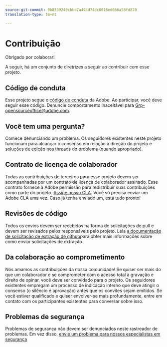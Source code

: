 ```yaml
---
source-git-commit: 9b8f39240cbbd7a494d74dc0016ed666a58fd870
translation-type: tm+mt

---
```

# Contribuição

Obrigado por colaborar!

A seguir, há um conjunto de diretrizes a seguir ao contribuir com esse projeto.

## Código de conduta

Esse projeto segue o [código de conduta](code-of-conduct.md) da Adobe. Ao participar, você 
deve seguir esse código. Denuncie comportamento inaceitável para
[Grp-opensourceoffice@adobe.com](mailto:Grp-opensourceoffice@adobe.com).

## Você tem uma pergunta?

Comece denunciando um problema. Os seguidores existentes neste projeto funcionam para alcançar
o consenso em relação à direção do projeto e soluções de edição nos threads
do problema (quando apropriado).

## Contrato de licença de colaborador

Todas as contribuições de terceiros para esse projeto devem ser acompanhadas por um contrato de licença de colaborador
assinado. Esse contrato fornece à Adobe permissão para redistribuir suas contribuições
como parte do projeto. [Assine nosso CLA](http://opensource.adobe.com/cla.html). Você
só precisa enviar um Adobe CLA uma vez. Caso já tenha enviado um,
está tudo pronto!

## Revisões de código

Todos os envios devem ser recebidos na forma de solicitações de pull e devem ser revisados
pelos responsáveis pelo projeto. Leia [a documentação
de solicitação de extração de github](https://help.github.com/articles/about-pull-requests/)para obter mais informações sobre como enviar solicitações de extração.

<!--
Lastly, please follow the [pull request template](PULL_REQUEST_TEMPLATE.md) when
submitting a pull request!
-->

## Da colaboração ao comprometimento

Nós amamos as contribuições da nossa comunidade! Se quiser ser mais do que um colaborador
e se comprometer com o acesso total à gravação e direito de opinar, você deve
ser convidado para o projeto. Os seguidores existentes empregam um processo de indicação
interno que deve atingir o consenso (o silêncio é aprovação) antes que os convites
sejam emitidos. Se você estiver qualificado e quiser envolver-se mais profundamente,
entre em contato com os participantes existentes para conversar sobre isso.

## Problemas de segurança

Problemas de segurança não devem ser denunciados neste rastreador de problemas. Em vez disso, [envie um problema para nossos especialistas em segurança](https://helpx.adobe.com/security/alertus.html)
